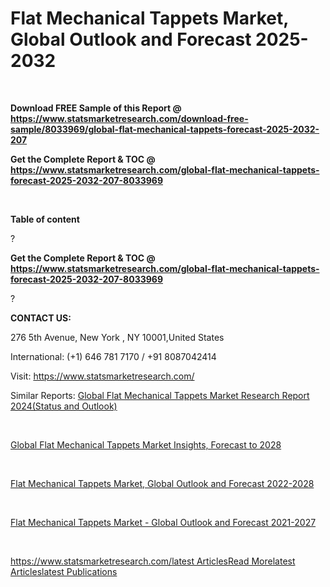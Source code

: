 <h1>Flat Mechanical Tappets Market, Global Outlook and Forecast 2025-2032</h1><br/><p><strong>Download FREE Sample of this Report @ <a href="https://www.statsmarketresearch.com/download-free-sample/8033969/global-flat-mechanical-tappets-forecast-2025-2032-207">https://www.statsmarketresearch.com/download-free-sample/8033969/global-flat-mechanical-tappets-forecast-2025-2032-207</a></strong></p>
 
 
 
 <div><b>Get the Complete Report & TOC @ <a href="https://www.statsmarketresearch.com/global-flat-mechanical-tappets-forecast-2025-2032-207-8033969">https://www.statsmarketresearch.com/global-flat-mechanical-tappets-forecast-2025-2032-207-8033969</a></b></div>
 
 
 
 <p><br />
 
 <b>Table of content</b></p>
 
 
 
 <p>? </p>
 
 
 
 <div><b>Get the Complete Report & TOC @ <a href="https://www.statsmarketresearch.com/global-flat-mechanical-tappets-forecast-2025-2032-207-8033969">https://www.statsmarketresearch.com/global-flat-mechanical-tappets-forecast-2025-2032-207-8033969</a></b></div>
 
 
 
 <p>? </p>
 
 
 
 <p><b>CONTACT US:</b><br />
 
 276 5th Avenue, New York , NY 10001,United States<br />
 
 International: (+1) 646 781 7170 / +91 8087042414<br />
 
 Visit: <a href="https://www.statsmarketresearch.com/">https://www.statsmarketresearch.com/</a><br />
 
 Similar Reports: <a href="https://www.statsmarketresearch.com/global-flat-mechanical-tappets-forecast-2025-2032-207-8033969">Global Flat Mechanical Tappets Market Research Report 2024(Status and Outlook)</a><br />
 
 <br />
 
 <a href="https://www.statsmarketresearch.com/global-flat-mechanical-tappets-forecast-2025-2032-207-8033969">Global Flat Mechanical Tappets Market Insights, Forecast to 2028</a><br />
 
 <br />
 
 <a href="https://www.statsmarketresearch.com/global-flat-mechanical-tappets-forecast-2025-2032-207-8033969">Flat Mechanical Tappets Market, Global Outlook and Forecast 2022-2028</a><br />
 
 <br />
 
 <a href="https://www.statsmarketresearch.com/global-flat-mechanical-tappets-forecast-2025-2032-207-8033969">Flat Mechanical Tappets Market - Global Outlook and Forecast 2021-2027</a><br />
 
 <br />
 
 <a href="https://gyeongbokgung.com">https://www.statsmarketresearch.com/</a><a href="https://hallyeomaritime.com">latest Articles</a><a href="https://jingwansa.com">Read More</a><a href="https://nguoiviet.jp/">latest Articles</a><a href="https://www.intelmarketresearch.com/">latest Publications</a></p>